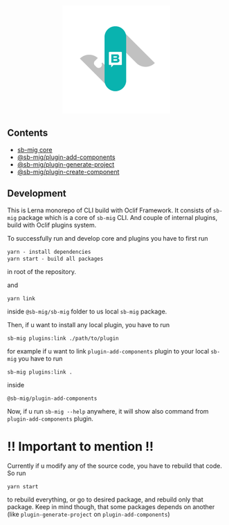<p align="center">
    <img width="250" height="250" src="./sb-mig-logo.png" alt="Logo" />
</p>

## Contents

- [sb-mig core](https://github.com/sb-mig/sb-mig/tree/master/%40sb-mig/sb-mig)
- [@sb-mig/plugin-add-components](https://github.com/sb-mig/sb-mig/tree/master/%40sb-mig/plugin-add-components)
- [@sb-mig/plugin-generate-project](https://github.com/sb-mig/sb-mig/tree/master/%40sb-mig/plugin-generate-project)
- [@sb-mig/plugin-create-component](https://github.com/sb-mig/sb-mig/tree/master/%40sb-mig/plugin-create-component)




## Development
This is Lerna monorepo of CLI build with Oclif Framework. 
It consists of `sb-mig` package which is a core of `sb-mig` CLI. And couple of internal plugins, build with Oclif plugins system.

To successfully run and develop core and plugins you have to first run

```
yarn - install dependencies
yarn start - build all packages
```
in root of the repository.

and 

```
yarn link
```
inside `@sb-mig/sb-mig` folder to us local `sb-mig` package.

Then, if u want to install any local plugin, you have to run
```
sb-mig plugins:link ./path/to/plugin
```

for example if u want to link `plugin-add-components` plugin to your local `sb-mig` you have to run 

```
sb-mig plugins:link .
```

inside
```
@sb-mig/plugin-add-components
```

Now, if u run `sb-mig --help` anywhere, it will show also command from `plugin-add-components` plugin.

# !! Important to mention !!
Currently if u modify any of the source code, you have to rebuild that code.
So run

```
yarn start
```
to rebuild everything, or go to desired package, and rebuild only that package. Keep in mind though, that some packages depends on another (like `plugin-generate-project` on `plugin-add-components`)
